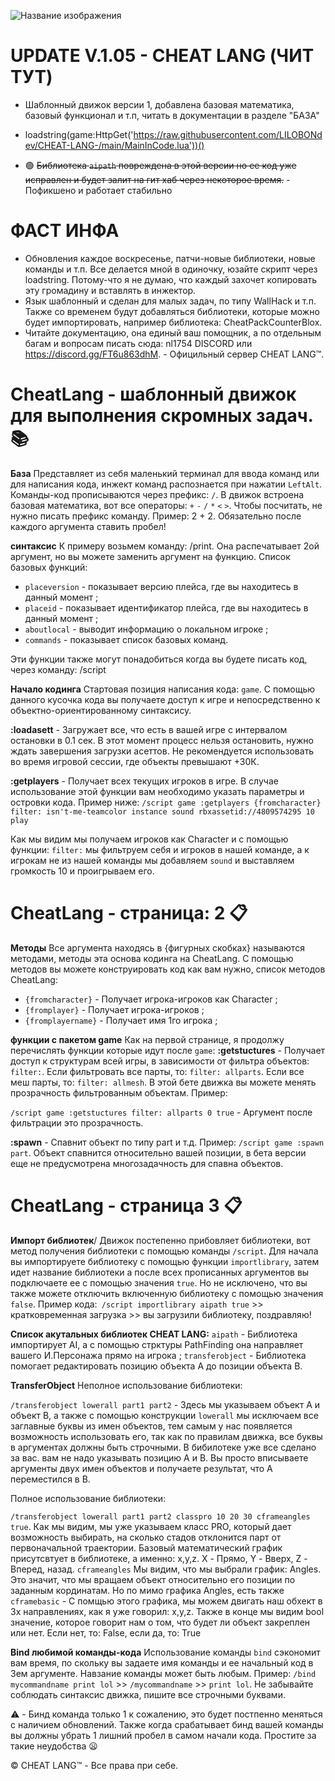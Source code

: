 ![Название изображения](https://cdn.discordapp.com/attachments/1257964986408374346/1258100694913646692/2el1_s.png?ex=6686d114&is=66857f94&hm=ad6f5fe15cc0195f47d70295675917196983cd4c329020d66ce31d036656674a&)
# UPDATE V.1.05 - CHEAT LANG (ЧИТ ТУТ)
* Шаблонный движок версии 1, добавлена базовая математика, базовый функционал и т.п, читать в документации в разделе "БАЗА"
* loadstring(game:HttpGet('https://raw.githubusercontent.com/LILOBONdev/CHEAT-LANG-/main/MainInCode.lua'))()

* 🟢 ~~Библиотека `aipath` повреждена в этой версии но ее код уже исправлен и будет залит на гит хаб через некоторое время.~~ - Пофикшено и работает стабильно

# ФАСТ ИНФА
* Обновления каждое воскресенье, патчи-новые библиотеки, новые команды и т.п. Все делается мной в одиночку, юзайте скрипт через loadstring. Потому-что я не думаю, что каждый захочет копировать эту громадину и вставлять в инжектор.
* Язык шаблонный и сделан для малых задач, по типу WallHack и т.п. Также со временем будут добавляться библиотеки, которые можно будет импортировать, например библиотека: CheatPackCounterBlox.
* Читайте документацию, она единый ваш помощник, а по отдельным багам и вопросам писать сюда: nl1754 DISCORD или https://discord.gg/FT6u863dhM. - Официльный сервер CHEAT LANG™.


# CheatLang - шаблонный движок для выполнения скромных задач. :books: 
**База**
Представляет из себя маленький терминал для ввода команд или для написания кода, инжект команд распознается при нажатии `LeftAlt`. Команды-код прописываются через префикс: `/`. В движок встроена базовая математика, вот все операторы: `+`   `-`   `/`   `*`   `<`   `>`. Чтобы посчитать, не нужно писать префикс  команду. Пример: 2 + 2. Обязательно после каждого аргумента ставить пробел!

**синтаксис**
К примеру возьмем команду: /print. Она распечатывает 2ой аргумент, но вы можете заменить аргумент на функцию. Список базовых функций:
*  `placeversion` - показывает версию плейса, где вы находитесь в данный момент ;
*  `placeid` - показывает идентификатор плейса, где вы находитесь в данный момент ;
*  `aboutlocal` - выводит информацию о локальном игроке ;
*  `commands` - показывает список базовых команд.

Эти функции также могут понадобиться когда вы будете писать код, через команду: /script

**Начало кодинга**
Стартовая позиция написания кода: `game`. С помощью данного кусочка кода вы получаете доступ к игре и непосредственно к объектно-ориентированному синтаксису.

__:loadasett__ - Загружает все, что есть в вашей игре с интервалом остановки в 0.1 сек. В этот момент процесс нельзя остановить, нужно ждать завершения загрузки асеттов. Не рекомендуется использовать во время игровой сессии, где объекты превышают +30К.

__:getplayers__ - Получает всех текущих игроков в игре. В случае использование этой функции вам необходимо указать параметры и островки кода. Пример ниже: `/script game :getplayers {fromcharacter} filter: isn't-me-teamcolor instance sound rbxassetid://4809574295 10 play`

Как мы видим мы получаем игроков как Character и с помощью функции: `filter:` мы фильтруем себя и игроков в нашей команде, а к игрокам не из нашей команды мы добавляем `sound` и выставляем громкость 10 и проигрываем его.


# CheatLang  - страница: 2 :clipboard: 
**Методы**
Все аргумента находясь в {фигурных скобках} называются методами, методы эта основа кодинга на CheatLang. С помощью методов вы можете конструировать код как вам нужно, список методов CheatLang:
*  `{fromcharacter}` - Получает игрока-игроков как Character ;
*  `{fromplayer}` - Получает игрока-игроков ;
*  `{fromplayername}` - Получает имя 1го игрока ;

**функции с пакетом game**
Как на первой странице, я продолжу перечислять функции которые идут после `game`:
__:getstuctures__ - Получает доступ к структурам всей игры, в зависимости от фильтра объектов: `filter:`. Если фильтровать все парты, то: `filter: allparts`. Если все меш парты, то: `filter: allmesh`. В этой бете движка вы можете менять прозрачность фильтрованным объектам. Пример: 

`/script game :getstuctures filter: allparts 0 true` - Аргумент после фильтрации это прозрачность.

__:spawn__ - Спавнит объект по типу part и т.д. Пример: `/script game :spawn part`. Объект спавнится относительно вашей позиции, в бета версии еще не предусмотрена многозадачность для спавна объектов.


# CheatLang - страница 3 :clipboard: 
**Импорт библиотек**/
Движок постепенно прибовляет библиотеки, вот метод получения библиотеки с помощью команды `/script`. Для начала вы импортируете библиотеку с помощью функции `importlibrary`, затем идет название библиотеки а после всех прописанных аргументов вы подключаете ее с помощью значения `true`. Но не исключено, что вы также можете отключить включенную библиотеку с помощью значения `false`. Пример кода:` /script importlibrary aipath true` >> кратковременная загрузка >> вы загрузили библиотеку, поздравляю!

**Список акутальных библиотек CHEAT LANG:**
`aipath` - Библиотека импортирует AI, а с помощью стрктуры PathFinding она направляет вашего И.Персонажа прямо на игрока ;
`transferobject` - Библиотека помогает редактировать позицию объекта A до позиции объекта B.

**TransferObject**
Неполное использование библиотеки:

`/transferobject lowerall part1 part2` - Здесь мы указываем объект A и объект B, а также с помощью конструкции `lowerall` мы исключаем все заглавные буквы из имен объектов, тем самым у нас появляется возможность использовать его, так как по правилам движка, все буквы в аргументах должны быть строчными. В бибилотеке уже все сделано за вас. вам не надо указывать позицию A и B.
Вы просто вписываете аргументы двух имен объектов и получаете результат, что A переместился в B.

Полное использование библиотеки:

`/transferobject lowerall part1 part2 classpro 10 20 30 cframeangles true`. Как мы видим, мы уже указываем класс PRO, который дает возможность выбирать, на сколько стадов отклонится парт от первоначальной траектории. Базовый математический график присутсвтует в библиотеке, а именно: x,y,z. X - Прямо, Y - Вверх, Z - Вперед, назад. `cframeangles` Мы видим, что мы выбрали график: Angles. Это значит, что мы вращаем объект относительно его позиции по заданным кординатам. Но по мимо графика Angles, есть также `cframebasic` - С помщью этого графика, мы можем двигать наш обхект в 3х направлениях, как я уже говорил: x,y,z. Также в конце мы видим bool значение, которое говорит нам о том, что будет ли объект закреплен или нет. Если нет, то: False, если да, то: True

**Bind любимой команды-кода**
Использование команды `bind` сэкономит вам время, по скольку вы задаете имя команды и ее начальный код в 3ем аргументе. Навзание команды может быть любым. Пример: `/bind mycommandname print lol` >> `/mycommandname` >> `print lol`. Не забывайте соблюдать синтаксис движка, пишите все строчными буквами.

:warning:  - Бинд команда только 1 к сожалению, это будет постпенно меняться с наличием обновлений. Также когда срабатывает бинд вашей команды вы должны убрать 1 лишний пробел в самом начали кода. Простите за такие неудобства :frowning:

© CHEAT LANG™ - Все права при себе.
